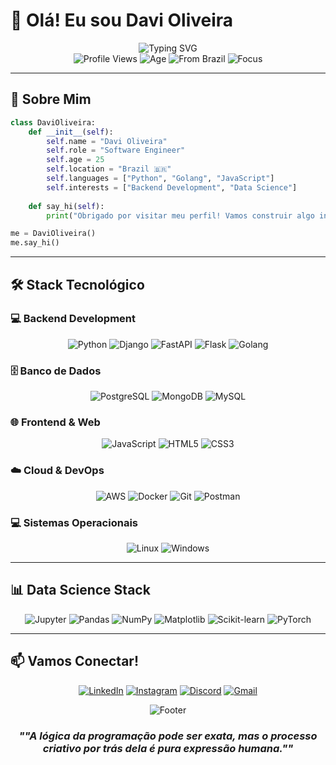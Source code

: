 # 👋 Olá! Eu sou Davi Oliveira

<div align="center">
  <img src="https://readme-typing-svg.herokuapp.com?font=Fira+Code&size=30&duration=3000&pause=1000&color=36BCF7&center=true&vCenter=true&width=500&lines=Back+End+Developer;Data+Scientist;Python+Enthusiast" alt="Typing SVG" />
</div>

<div align="center">
  <img src="https://komarev.com/ghpvc/?username=davioliveira&color=blueviolet&style=flat-square&label=Profile+Views" alt="Profile Views" />
  <img src="https://img.shields.io/badge/Age-25-blue?style=flat-square" alt="Age" />
  <img src="https://img.shields.io/badge/From-Brazil-green?style=flat-square&logo=brazil" alt="From Brazil" />
  <img src="https://img.shields.io/badge/Focus-Backend%20Development-red?style=flat-square" alt="Focus" />
</div>

---

## 🚀 Sobre Mim

```python
class DaviOliveira:
    def __init__(self):
        self.name = "Davi Oliveira"
        self.role = "Software Engineer"
        self.age = 25
        self.location = "Brazil 🇧🇷"
        self.languages = ["Python", "Golang", "JavaScript"]
        self.interests = ["Backend Development", "Data Science"]
    
    def say_hi(self):
        print("Obrigado por visitar meu perfil! Vamos construir algo incrível juntos!")

me = DaviOliveira()
me.say_hi()
```

---

## 🛠️ Stack Tecnológico

### 💻 **Backend Development**
<div align="center">
  
![Python](https://img.shields.io/badge/Python-3776AB?style=for-the-badge&logo=python&logoColor=white) 
![Django](https://img.shields.io/badge/Django-092E20?style=for-the-badge&logo=django&logoColor=white)
![FastAPI](https://img.shields.io/badge/FastAPI-009688?style=for-the-badge&logo=fastapi&logoColor=white) 
![Flask](https://img.shields.io/badge/Flask-000000?style=for-the-badge&logo=flask&logoColor=white)
![Golang](https://img.shields.io/badge/Go-00ADD8?style=for-the-badge&logo=go&logoColor=white)

</div>

### 🗄️ **Banco de Dados**
<div align="center">
  
![PostgreSQL](https://img.shields.io/badge/PostgreSQL-316192?style=for-the-badge&logo=postgresql&logoColor=white)
![MongoDB](https://img.shields.io/badge/MongoDB-4EA94B?style=for-the-badge&logo=mongodb&logoColor=white)
![MySQL](https://img.shields.io/badge/MySQL-4479A1?style=for-the-badge&logo=mysql&logoColor=white)

</div>

### 🌐 **Frontend & Web**
<div align="center">
  
![JavaScript](https://img.shields.io/badge/JavaScript-F7DF1E?style=for-the-badge&logo=javascript&logoColor=black)
![HTML5](https://img.shields.io/badge/HTML5-E34F26?style=for-the-badge&logo=html5&logoColor=white)
![CSS3](https://img.shields.io/badge/CSS3-1572B6?style=for-the-badge&logo=css3&logoColor=white)

</div>

### ☁️ **Cloud & DevOps**
<div align="center">
  
![AWS](https://img.shields.io/badge/Amazon_AWS-232F3E?style=for-the-badge&logo=amazon-aws&logoColor=white)
![Docker](https://img.shields.io/badge/Docker-2496ED?style=for-the-badge&logo=docker&logoColor=white)
![Git](https://img.shields.io/badge/Git-F05032?style=for-the-badge&logo=git&logoColor=white)
![Postman](https://img.shields.io/badge/Postman-FF6C37?style=for-the-badge&logo=postman&logoColor=white)

</div>

### 💻 **Sistemas Operacionais**
<div align="center">
  
![Linux](https://img.shields.io/badge/Linux-FCC624?style=for-the-badge&logo=linux&logoColor=black)
![Windows](https://img.shields.io/badge/Windows-0078D4?style=for-the-badge&logo=windows&logoColor=white)

</div>

---

## 📊 **Data Science Stack**

<div align="center">
  
![Jupyter](https://img.shields.io/badge/Jupyter-F37626?style=for-the-badge&logo=jupyter&logoColor=white)
![Pandas](https://img.shields.io/badge/Pandas-150458?style=for-the-badge&logo=pandas&logoColor=white)
![NumPy](https://img.shields.io/badge/NumPy-013243?style=for-the-badge&logo=numpy&logoColor=white)
![Matplotlib](https://img.shields.io/badge/Matplotlib-11557c?style=for-the-badge&logo=matplotlib&logoColor=white)
![Scikit-learn](https://img.shields.io/badge/Scikit--learn-F7931E?style=for-the-badge&logo=scikit-learn&logoColor=white)
![PyTorch](https://img.shields.io/badge/PyTorch-EE4C2C?style=for-the-badge&logo=pytorch&logoColor=white)

</div>

---

## 📫 **Vamos Conectar!**

<div align="center">
  
[![LinkedIn](https://img.shields.io/badge/LinkedIn-0077B5?style=for-the-badge&logo=linkedin&logoColor=white)](https://www.linkedin.com/in/davi-oliveira-725950192/)
[![Instagram](https://img.shields.io/badge/Instagram-E4405F?style=for-the-badge&logo=instagram&logoColor=white)](https://www.instagram.com/davioliveira_es/?hl=pt-br)
[![Discord](https://img.shields.io/badge/Discord-7289DA?style=for-the-badge&logo=discord&logoColor=white)](https://discord.com/channels/@DaviOliveira#5878)
[![Gmail](https://img.shields.io/badge/Gmail-D14836?style=for-the-badge&logo=gmail&logoColor=white)](mailto:davioliveiraes7@gmail.com)

</div>

<div align="center">
  <img src="https://capsule-render.vercel.app/api?type=waving&color=gradient&height=100&section=footer" alt="Footer" />
  
  ###  *""A lógica da programação pode ser exata, mas o processo criativo por trás dela é pura expressão humana.""*
  
  
</div>
